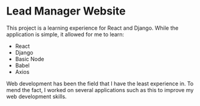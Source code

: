 # Lead Manager Website

This project is a learning experience for React and Django. While the application is simple, it allowed for me to learn:
- React
- Django
- Basic Node
- Babel 
- Axios

Web development has been the field that I have the least experience in. To mend the fact, I worked on several applications such as this to improve my web development skills. 
